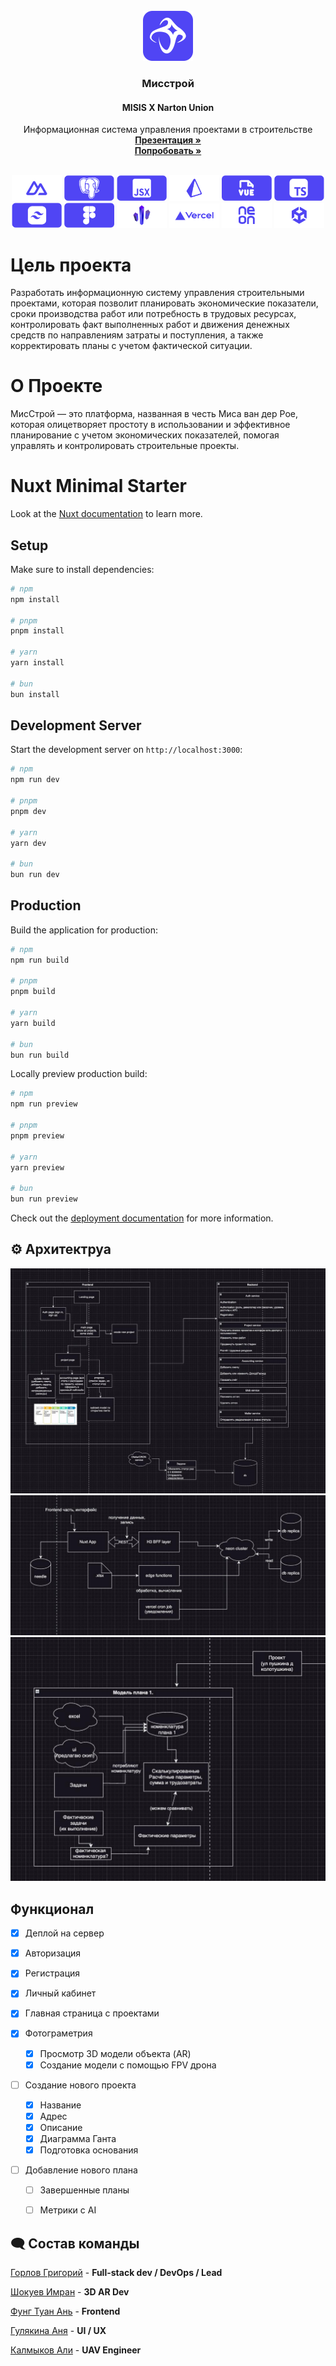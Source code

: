 <br />
<div align="center">
    <img src="FIS Logo.svg" alt="Logo" width="80" height="80">

  <h3 align="center">Мисстрой</h3>
  <h4>MISIS X Narton Union</h4>
  <p align="center">
    Информационная система управления проектами в строительстве
    <br>
    <a href="https://drive.google.com/file/d/1Tx2Z2h_0RAesdNH7gr8cXL_F_0Zew2su/view?usp=drive_link"><strong>Презентация »</strong></a>
    <br />
    <a href="https://hackathon-narton-union.vercel.app/projects"><strong>Попробовать »</strong></a>
    <br />
    </p>
</div>

<br>


<div align="center">
    <img src="StackIcons/Nuxt.svg" alt="Stack" style="width: 80px; height: auto;">
    <img src="StackIcons/Postgres.svg" alt="Stack" style="width: 80px; height: auto;">
    <img src="StackIcons/Js.svg" alt="Stack" style="width: 80px; height: auto;">
    <img src="StackIcons/prisma orm.svg" alt="Stack" style="width: 80px; height: auto;">
    <img src="StackIcons/Vue.svg" alt="Stack" style="width: 80px; height: auto;">
    <img src="StackIcons/TypeScript.svg" alt="Stack" style="width: 80px; height: auto;">
    <img src="StackIcons/Tailwind.svg" alt="Stack" style="width: 80px; height: auto;">
    <img src="StackIcons/Figma.svg" alt="Stack" style="width: 80px; height: auto;">
    <img src="StackIcons/Needle.svg" alt="Stack" style="width: 80px; height: auto;">
    <img src="StackIcons/Vercel.svg" alt="Stack" style="width: 80px; height: auto;">
    <img src="StackIcons/Neon.svg" alt="Stack" style="width: 80px; height: auto;">
    <img src="StackIcons/Unity.svg" alt="Stack" style="width: 80px; height: auto;">
</div>


# Цель проекта 
Разработать информационную систему управления строительными проектами, которая позволит планировать экономические показатели, сроки производства работ или потребность в трудовых ресурсах, контролировать факт выполненных работ и движения денежных средств по направлениям затраты и поступления, а также корректировать планы с учетом фактической ситуации.

# О Проекте
МисСтрой — это платформа, названная в честь Миса ван дер Рое, которая олицетворяет простоту в использовании и эффективное планирование с учетом экономических показателей, помогая управлять и контролировать строительные проекты.


# Nuxt Minimal Starter

Look at the [Nuxt documentation](https://nuxt.com/docs/getting-started/introduction) to learn more.

## Setup

Make sure to install dependencies:

```bash
# npm
npm install

# pnpm
pnpm install

# yarn
yarn install

# bun
bun install
```

## Development Server

Start the development server on `http://localhost:3000`:

```bash
# npm
npm run dev

# pnpm
pnpm dev

# yarn
yarn dev

# bun
bun run dev
```

## Production

Build the application for production:

```bash
# npm
npm run build

# pnpm
pnpm build

# yarn
yarn build

# bun
bun run build
```

Locally preview production build:

```bash
# npm
npm run preview

# pnpm
pnpm preview

# yarn
yarn preview

# bun
bun run preview
```

Check out the [deployment documentation](https://nuxt.com/docs/getting-started/deployment) for more information.


## ⚙️ Архитектруа 
<img src="media/block1.jpeg">
<img src="media/block2.jpeg">
<img src="media/block3.jpeg">

## Функционал

- [x] Деплой на сервер
- [x] Авторизация
- [x] Регистрация
- [x] Личный кабинет
- [x] Главная страница с проектами 

- [x] Фотограметрия  
  - [x] Просмотр 3D модели объекта (AR)
  - [x] Создание модели с помощью FPV дрона 

- [ ] Создание нового проекта  
  - [x] Название
  - [x] Адрес 
  - [x] Описание 
  - [x] Диаграмма Ганта 
  - [x] Подготовка основания 
- [ ] Добавление нового плана
  - [ ] Завершенные планы 
  - [ ] Метрики с AI


  


## 🗨️ Состав команды 
[Горлов Григорий](https://github.com/shymelon) - **Full-stack dev / DevOps / Lead**

[Шокуев Имран](https://github.com/imka07) - **3D AR Dev**

[Фунг Туан Ань](https://github.com/Himura-777) - **Frontend**

[Гулякина Аня](https://dprofile.ru/anyagulyakina) - **UI / UX**

[Калмыков Али](https://t.me/user567456) - **UAV Engineer**
